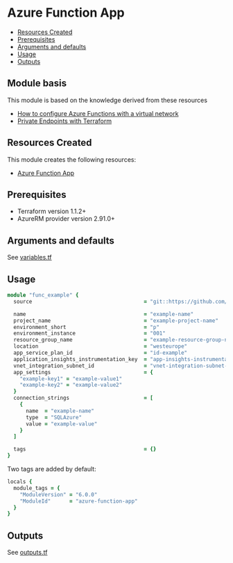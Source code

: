 # Azure Function App

- [Resources Created](#resources-created)
- [Prerequisites](#prerequisites)
- [Arguments and defaults](#arguments-and-defaults)
- [Usage](#usage)
- [Outputs](#outputs)

## Module basis

This module is based on the knowledge derived from these resources

- [How to configure Azure Functions with a virtual network](https://docs.microsoft.com/en-us/azure/azure-functions/configure-networking-how-to#restrict-your-storage-account-to-a-virtual-network)
- [Private Endpoints with Terraform](https://jfarrell.net/2021/07/03/private-endpoints-with-terraform/)

## Resources Created

This module creates the following resources:

- [Azure Function App](https://registry.terraform.io/providers/hashicorp/azurerm/latest/docs/resources/function_app)

## Prerequisites

- Terraform version 1.1.2+
- AzureRM provider version 2.91.0+

## Arguments and defaults

See [variables.tf](./variables.tf)

## Usage

```ruby
module "func_example" {
  source                                    = "git::https://github.com/Energinet-DataHub/geh-terraform-modules.git//azure/function-app?ref=6.0.0"

  name                                      = "example-name"
  project_name                              = "example-project-name"
  environment_short                         = "p"
  environment_instance                      = "001"
  resource_group_name                       = "example-resource-group-name"
  location                                  = "westeurope"
  app_service_plan_id                       = "id-example"
  application_insights_instrumentation_key  = "app-insights-instrumentation-key-example"
  vnet_integration_subnet_id                = "vnet-integration-subnet-id"
  app_settings                              = {
    "example-key1" = "example-value1"
    "example-key2" = "example-value2"
  }
  connection_strings                        = [
    {
      name  = "example-name"
      type  = "SQLAzure"
      value = "example-value"
    }
  ]

  tags                                      = {}
}
```

Two tags are added by default:

```ruby
locals {
  module_tags = {
    "ModuleVersion" = "6.0.0"
    "ModuleId"      = "azure-function-app"
  }
}
```

## Outputs

See [outputs.tf](./outputs.tf)
